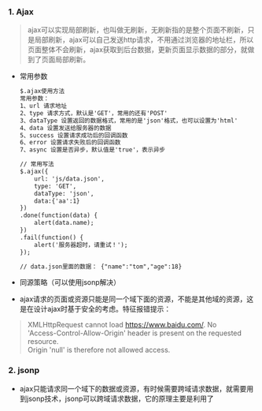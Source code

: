 ### 1. Ajax
> ajax可以实现局部刷新，也叫做无刷新，无刷新指的是整个页面不刷新，只是局部刷新，ajax可以自己发送http请求，不用通过浏览器的地址栏，所以页面整体不会刷新，ajax获取到后台数据，更新页面显示数据的部分，就做到了页面局部刷新。
- 常用参数
    ```html
    $.ajax使用方法
    常用参数：
    1、url 请求地址
    2、type 请求方式，默认是'GET'，常用的还有'POST'
    3、dataType 设置返回的数据格式，常用的是'json'格式，也可以设置为'html'
    4、data 设置发送给服务器的数据
    5、success 设置请求成功后的回调函数
    6、error 设置请求失败后的回调函数
    7、async 设置是否异步，默认值是'true'，表示异步
    ```
    
    ```html
    // 常用写法
    $.ajax({
        url: 'js/data.json',
        type: 'GET',
        dataType: 'json',
        data:{'aa':1}
    })
    .done(function(data) {
        alert(data.name);
    })
    .fail(function() {
        alert('服务器超时，请重试！');
    });

    // data.json里面的数据： {"name":"tom","age":18}
    ```
- 同源策略（可以使用jsonp解决）

- ajax请求的页面或资源只能是同一个域下面的资源，不能是其他域的资源，这是在设计ajax时基于安全的考虑。特征报错提示：

>XMLHttpRequest cannot load https://www.baidu.com/. No  
'Access-Control-Allow-Origin' header is present on the requested resource.  
Origin 'null' is therefore not allowed access.


### 2. jsonp
- ajax只能请求同一个域下的数据或资源，有时候需要跨域请求数据，就需要用到jsonp技术，jsonp可以跨域请求数据，它的原理主要是利用了<script>标签可以跨域链接资源的特性。jsonp和ajax原理完全不一样，不过jquery将它们封装成同一个函数。

```html
$.ajax({
    url:'js/data.js',
    type:'get',
    dataType:'jsonp',
    jsonpCallback:'fnBack'
})
.done(function(data){
    alert(data.name);
})
.fail(function() {
    alert('服务器超时，请重试！');
});
// data.js里面的数据： fnBack({"name":"tom","age":18});
```